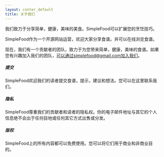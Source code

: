 ```yaml
---
layout: conter_default
title: 关于我们
---
```


我们致力于分享简单，健康，美味的美食。SimpleFood可以扩展您的烹饪技巧。


SimpleFood作为一个开源网站运营，欢迎大家分享食谱。并可以在线浏览食谱。


现在，我们有一个贡献者的团队，致力于为您带来简单，健康，美味的食谱。如果您有兴趣加入我们的团队，可以通过simplefood@gmail.com加入我们。

<h5>提交</h5>

SimpleFood欢迎我们的读者提交食谱，提示，建议和想法。您可以在这里联系我们。


<h5>隐私</h5>

SimpleFood尊重我们的贡献者和读者的隐私权。你的电子邮件地址与其它的个人信息绝不会出于任何目地或任何其它方式出售或分发。

<h5>版权</h5>

SimpleFood上的所有内容都可以免费使用。您可以将它们用于商业和非商业目的。
